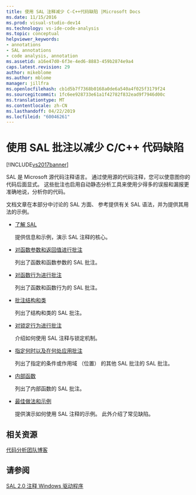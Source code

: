 ```yaml
---
title: 使用 SAL 注释减少 C-C++代码缺陷 |Microsoft Docs
ms.date: 11/15/2016
ms.prod: visual-studio-dev14
ms.technology: vs-ide-code-analysis
ms.topic: conceptual
helpviewer_keywords:
- annotations
- SAL annotations
- code analysis, annotation
ms.assetid: a16e47d0-6f3e-4ed6-8883-459b2874e9a4
caps.latest.revision: 29
author: mikeblome
ms.author: mblome
manager: jillfra
ms.openlocfilehash: cb1d5b7f7368b0168a0de6a540a4f025f3179f24
ms.sourcegitcommit: 1fc6ee928733e61a1f42782f832ead9f7946d00c
ms.translationtype: MT
ms.contentlocale: zh-CN
ms.lasthandoff: 04/22/2019
ms.locfileid: "60046261"
---
```

# <a name="using-sal-annotations-to-reduce-cc-code-defects"></a>使用 SAL 批注以减少 C/C++ 代码缺陷
[!INCLUDE[vs2017banner](../includes/vs2017banner.md)]

SAL 是 Microsoft 源代码注释语言。 通过使用源的代码注释，您可以使意图你的代码后面显式。 这些批注也启用自动静态分析工具来使用少得多的误报和漏报更准确地说，分析你的代码。  
  
 文档文章在本部分中讨论的 SAL 方面、 参考提供有关 SAL 语法，并为提供其用法的示例。  
  
- [了解 SAL](../code-quality/understanding-sal.md)  
  
     提供信息和示例，演示 SAL 注释的核心。  
  
- [对函数参数和返回值进行批注](../code-quality/annotating-function-parameters-and-return-values.md)  
  
     列出了函数和函数参数的 SAL 批注。  
  
- [对函数行为进行批注](../code-quality/annotating-function-behavior.md)  
  
     列出了函数和函数行为的 SAL 批注。  
  
- [批注结构和类](../code-quality/annotating-structs-and-classes.md)  
  
     列出了结构和类的 SAL 批注。  
  
- [对锁定行为进行批注](../code-quality/annotating-locking-behavior.md)  
  
     介绍如何使用 SAL 注释与锁定机制。  
  
- [指定何时以及在何处应用批注](../code-quality/specifying-when-and-where-an-annotation-applies.md)  
  
     列出了指定的条件或作用域 （位置） 的其他 SAL 批注的 SAL 批注。  
  
- [内部函数](../code-quality/intrinsic-functions.md)  
  
     列出了内部函数的 SAL 批注。  
  
- [最佳做法和示例](../code-quality/best-practices-and-examples-sal.md)  
  
     提供演示如何使用 SAL 注释的示例。 此外介绍了常见缺陷。  
  
## <a name="related-resources"></a>相关资源  
 [代码分析团队博客](http://go.microsoft.com/fwlink/?LinkId=251197)  
  
## <a name="see-also"></a>请参阅  
 [SAL 2.0 注释 Windows 驱动程序](http://go.microsoft.com/fwlink/?LinkId=250979)

